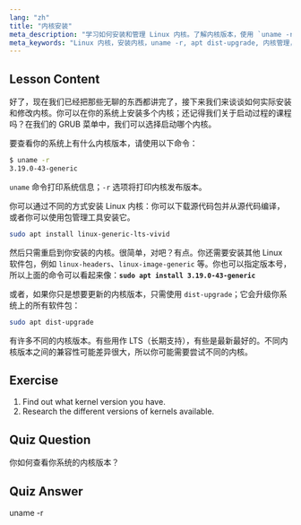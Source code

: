 ```yaml
---
lang: "zh"
title: "内核安装"
meta_description: "学习如何安装和管理 Linux 内核。了解内核版本，使用 `uname -r` 和 apt 命令。开始你的 Linux 内核之旅！"
meta_keywords: "Linux 内核，安装内核，uname -r, apt dist-upgrade, 内核管理，Linux 教程，Linux 入门，Linux 指南"
---
```


## Lesson Content

好了，现在我们已经把那些无聊的东西都讲完了，接下来我们来谈谈如何实际安装和修改内核。你可以在你的系统上安装多个内核；还记得我们关于启动过程的课程吗？在我们的 GRUB 菜单中，我们可以选择启动哪个内核。

要查看你的系统上有什么内核版本，请使用以下命令：

```bash
$ uname -r
3.19.0-43-generic
```

`uname` 命令打印系统信息；`-r` 选项将打印内核发布版本。

你可以通过不同的方式安装 Linux 内核：你可以下载源代码包并从源代码编译，或者你可以使用包管理工具安装它。

```bash
sudo apt install linux-generic-lts-vivid
```

然后只需重启到你安装的内核。很简单，对吧？有点。你还需要安装其他 Linux 软件包，例如 `linux-headers`、`linux-image-generic` 等。你也可以指定版本号，所以上面的命令可以看起来像：**`sudo apt install 3.19.0-43-generic`**

或者，如果你只是想要更新的内核版本，只需使用 `dist-upgrade`；它会升级你系统上的所有软件包：

```bash
sudo apt dist-upgrade
```

有许多不同的内核版本。有些用作 LTS（长期支持），有些是最新最好的。不同内核版本之间的兼容性可能差异很大，所以你可能需要尝试不同的内核。

## Exercise

1. Find out what kernel version you have.
2. Research the different versions of kernels available.

## Quiz Question

你如何查看你系统的内核版本？

## Quiz Answer

uname -r
